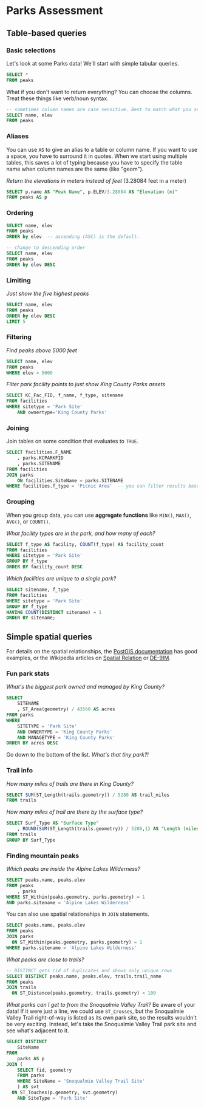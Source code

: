 # Parks Assessment

## Table-based queries

### Basic selections

Let's look at some Parks data! We'll start with simple tabular queries.

```sql
SELECT * 
FROM peaks
```

What if you don't want to return everything? You can choose the columns. Treat these things like verb/noun syntax.

```sql
-- sometimes column names are case sensitive. Best to match what you see.
SELECT name, elev
FROM peaks
```

### Aliases
You can use `AS` to give an alias to a table or column name. If you want to use a space, you have to surround it in quotes. When we start using multiple tables, this saves a lot of typing because you have to specify the table name when column names are the same (like "geom").

*Return the elevations in meters instead of feet*
(3.28084 feet in a meter)

```sql
SELECT p.name AS "Peak Name", p.ELEV/3.28084 AS "Elevation (m)"
FROM peaks AS p  
```

### Ordering
```sql
SELECT name, elev
FROM peaks
ORDER by elev  -- ascending (ASC) is the default.
```

```sql
-- change to descending order
SELECT name, elev
FROM peaks
ORDER by elev DESC
```

### Limiting

*Just show the five highest peaks*
```sql
SELECT name, elev
FROM peaks
ORDER by elev DESC
LIMIT 5
```

### Filtering

*Find peaks above 5000 feet*

```sql
SELECT name, elev
FROM peaks
WHERE elev > 5000
```

*Filter park facility points to just show King County Parks assets*

```sql
SELECT KC_Fac_FID, f_name, f_type, sitename
FROM facilities
WHERE sitetype = 'Park Site'
	AND ownertype='King County Parks'
```

### Joining

Join tables on some condition that evaluates to `TRUE`.

```sql
SELECT facilities.F_NAME
    , parks.KCPARKFID
    , parks.SITENAME
FROM facilities
JOIN parks
	ON facilities.SiteName = parks.SITENAME
WHERE facilities.f_type = 'Picnic Area'  -- you can filter results based on columns that aren't in your output table!
```

### Grouping

When you group data, you can use **aggregate functions** like `MIN()`, `MAX()`, `AVG()`, or `COUNT()`.

*What facility types are in the park, and how many of each?*

```sql
SELECT f_type AS facility, COUNT(f_type) AS facility_count
FROM facilities
WHERE sitetype = 'Park Site'
GROUP BY f_type
ORDER BY facility_count DESC
```

*Which facilities are unique to a single park?*

```sql
SELECT sitename, f_type
FROM facilities
WHERE sitetype = 'Park Site'
GROUP BY f_type
HAVING COUNT(DISTINCT sitename) = 1 
ORDER BY sitename;
```

## Simple spatial queries

For details on the spatial relationships, the [PostGIS documentation](https://postgis.net/docs/reference.html#Spatial_Relationships_Measurements) has good examples, or the Wikipedia articles on [Spatial Relation](https://en.wikipedia.org/wiki/Spatial_relation) or [DE-9IM](https://en.wikipedia.org/wiki/DE-9IM).

### Fun park stats

*What's the biggest park owned and managed by King County?*

```sql
SELECT
	SITENAME
	, ST_Area(geometry) / 43560 AS acres
FROM parks
WHERE
	SITETYPE = 'Park Site'
	AND OWNERTYPE = 'King County Parks'
	AND MANAGETYPE = 'King County Parks'
ORDER BY acres DESC
```
Go down to the bottom of the list. *What's that tiny park?!*

### Trail info

*How many miles of trails are there in King County?*

```sql
SELECT SUM(ST_Length(trails.geometry)) / 5280 AS trail_miles
FROM trails
```

*How many miles of trail are there by the surface type?*
```sql
SELECT Surf_Type AS "Surface Type"
	, ROUND(SUM(ST_Length(trails.geometry)) / 5280,1) AS "Length (miles)"
FROM trails
GROUP BY Surf_Type
```

### Finding mountain peaks

*Which peaks are inside the Alpine Lakes Wilderness?*

```sql
SELECT peaks.name, peaks.elev
FROM peaks
	, parks
WHERE ST_Within(peaks.geometry, parks.geometry) = 1 
AND parks.sitename = 'Alpine Lakes Wilderness'
```

You can also use spatial relationships in `JOIN` statements.

```sql
SELECT peaks.name, peaks.elev
FROM peaks
JOIN parks
  ON ST_Within(peaks.geometry, parks.geometry) = 1 
WHERE parks.sitename = 'Alpine Lakes Wilderness'
```

*What peaks are close to trails?*

```sql
-- DISTINCT gets rid of duplicates and shows only unique rows
SELECT DISTINCT peaks.name, peaks.elev, trails.trail_name
FROM peaks
JOIN trails
  ON ST_Distance(peaks.geometry, trails.geometry) < 100
```

*What parks can I get to from the Snoqualmie Valley Trail?*
Be aware of your data! If it were just a line, we could use `ST_Crosses`, but the Snoqualmie Valley Trail right-of-way is listed as its own park site, so the results wouldn't be very exciting. Instead, let's take the Snoqualmie Valley Trail park site and see what's adjacent to it.

```sql
SELECT DISTINCT
	SiteName
FROM
	parks AS p
JOIN (
	SELECT fid, geometry
	FROM parks
	WHERE SiteName = 'Snoqualmie Valley Trail Site'
	) AS svt
  ON ST_Touches(p.geometry, svt.geometry)
    AND SiteType = 'Park Site'
```
